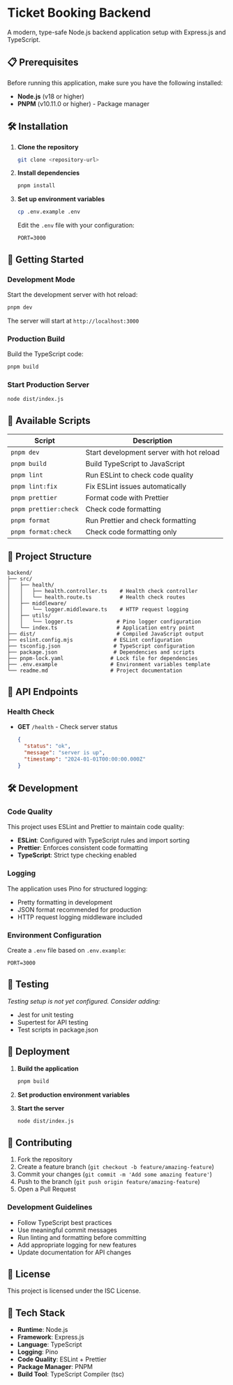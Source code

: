 # Ticket Booking Backend

A modern, type-safe Node.js backend application setup with Express.js and TypeScript.

## 📋 Prerequisites

Before running this application, make sure you have the following installed:

- **Node.js** (v18 or higher)
- **PNPM** (v10.11.0 or higher) - Package manager

## 🛠️ Installation

1. **Clone the repository**

   ```bash
   git clone <repository-url>
   ```

2. **Install dependencies**

   ```bash
   pnpm install
   ```

3. **Set up environment variables**
   ```bash
   cp .env.example .env
   ```
   Edit the `.env` file with your configuration:
   ```env
   PORT=3000
   ```

## 🚀 Getting Started

### Development Mode

Start the development server with hot reload:

```bash
pnpm dev
```

The server will start at `http://localhost:3000`

### Production Build

Build the TypeScript code:

```bash
pnpm build
```

### Start Production Server

```bash
node dist/index.js
```

## 📜 Available Scripts

| Script                | Description                              |
| --------------------- | ---------------------------------------- |
| `pnpm dev`            | Start development server with hot reload |
| `pnpm build`          | Build TypeScript to JavaScript           |
| `pnpm lint`           | Run ESLint to check code quality         |
| `pnpm lint:fix`       | Fix ESLint issues automatically          |
| `pnpm prettier`       | Format code with Prettier                |
| `pnpm prettier:check` | Check code formatting                    |
| `pnpm format`         | Run Prettier and check formatting        |
| `pnpm format:check`   | Check code formatting only               |

## 📁 Project Structure

```
backend/
├── src/
│   ├── health/
│   │   ├── health.controller.ts    # Health check controller
│   │   └── health.route.ts         # Health check routes
│   ├── middleware/
│   │   └── logger.middleware.ts    # HTTP request logging
│   ├── utils/
│   │   └── logger.ts              # Pino logger configuration
│   └── index.ts                   # Application entry point
├── dist/                          # Compiled JavaScript output
├── eslint.config.mjs             # ESLint configuration
├── tsconfig.json                 # TypeScript configuration
├── package.json                  # Dependencies and scripts
├── pnpm-lock.yaml               # Lock file for dependencies
├── .env.example                 # Environment variables template
└── readme.md                    # Project documentation
```

## 🔌 API Endpoints

### Health Check

- **GET** `/health` - Check server status
  ```json
  {
    "status": "ok",
    "message": "server is up",
    "timestamp": "2024-01-01T00:00:00.000Z"
  }
  ```

## 🛠️ Development

### Code Quality

This project uses ESLint and Prettier to maintain code quality:

- **ESLint**: Configured with TypeScript rules and import sorting
- **Prettier**: Enforces consistent code formatting
- **TypeScript**: Strict type checking enabled

### Logging

The application uses Pino for structured logging:

- Pretty formatting in development
- JSON format recommended for production
- HTTP request logging middleware included

### Environment Configuration

Create a `.env` file based on `.env.example`:

```env
PORT=3000
```

## 🧪 Testing

_Testing setup is not yet configured. Consider adding:_

- Jest for unit testing
- Supertest for API testing
- Test scripts in package.json

## 🚀 Deployment

1. **Build the application**

   ```bash
   pnpm build
   ```

2. **Set production environment variables**

3. **Start the server**
   ```bash
   node dist/index.js
   ```

## 🤝 Contributing

1. Fork the repository
2. Create a feature branch (`git checkout -b feature/amazing-feature`)
3. Commit your changes (`git commit -m 'Add some amazing feature'`)
4. Push to the branch (`git push origin feature/amazing-feature`)
5. Open a Pull Request

### Development Guidelines

- Follow TypeScript best practices
- Use meaningful commit messages
- Run linting and formatting before committing
- Add appropriate logging for new features
- Update documentation for API changes

## 📝 License

This project is licensed under the ISC License.

## 🔧 Tech Stack

- **Runtime**: Node.js
- **Framework**: Express.js
- **Language**: TypeScript
- **Logging**: Pino
- **Code Quality**: ESLint + Prettier
- **Package Manager**: PNPM
- **Build Tool**: TypeScript Compiler (tsc)
